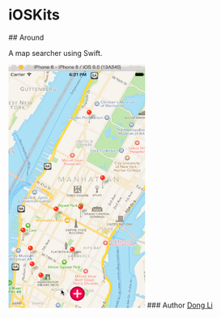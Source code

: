 # iOSKits
<html>
<body>
## Around
<p>A map searcher using Swift.</p>
<img src="https://raw.githubusercontent.com/mewhuan/iOSKits/master/Around/pics/mapsearch.gif" width="270" height="480">
### Author
<a href="https://github.com/mewhuan">Dong Li</a>
</body>
</html>
